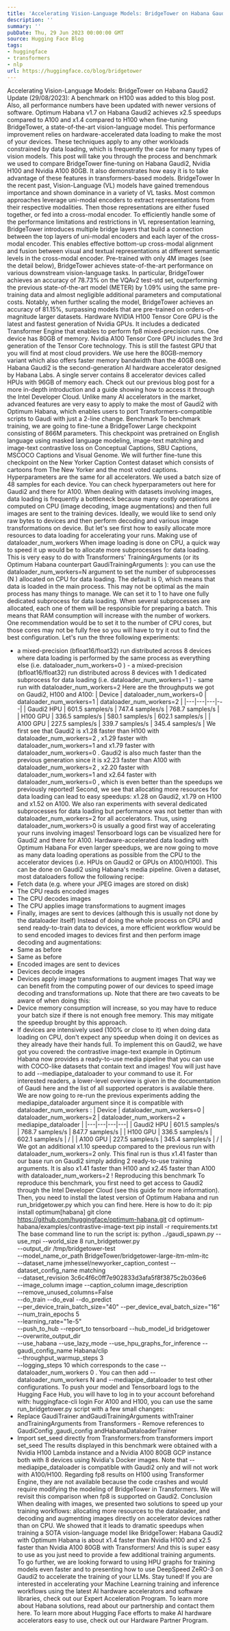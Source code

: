 ```yaml
---
title: 'Accelerating Vision-Language Models: BridgeTower on Habana Gaudi2'
description: ''
summary: ''
pubDate: Thu, 29 Jun 2023 00:00:00 GMT
source: Hugging Face Blog
tags:
- huggingface
- transformers
- nlp
url: https://huggingface.co/blog/bridgetower
---
```


Accelerating Vision-Language Models: BridgeTower on Habana Gaudi2
Update (29/08/2023): A benchmark on H100 was added to this blog post. Also, all performance numbers have been updated with newer versions of software.
Optimum Habana v1.7 on Habana Gaudi2 achieves x2.5 speedups compared to A100 and x1.4 compared to H100 when fine-tuning BridgeTower, a state-of-the-art vision-language model. This performance improvement relies on hardware-accelerated data loading to make the most of your devices.
These techniques apply to any other workloads constrained by data loading, which is frequently the case for many types of vision models. This post will take you through the process and benchmark we used to compare BridgeTower fine-tuning on Habana Gaudi2, Nvidia H100 and Nvidia A100 80GB. It also demonstrates how easy it is to take advantage of these features in transformers-based models.
BridgeTower
In the recent past, Vision-Language (VL) models have gained tremendous importance and shown dominance in a variety of VL tasks. Most common approaches leverage uni-modal encoders to extract representations from their respective modalities. Then those representations are either fused together, or fed into a cross-modal encoder. To efficiently handle some of the performance limitations and restrictions in VL representation learning, BridgeTower introduces multiple bridge layers that build a connection between the top layers of uni-modal encoders and each layer of the cross-modal encoder. This enables effective bottom-up cross-modal alignment and fusion between visual and textual representations at different semantic levels in the cross-modal encoder.
Pre-trained with only 4M images (see the detail below), BridgeTower achieves state-of-the-art performance on various downstream vision-language tasks. In particular, BridgeTower achieves an accuracy of 78.73% on the VQAv2 test-std set, outperforming the previous state-of-the-art model (METER) by 1.09% using the same pre-training data and almost negligible additional parameters and computational costs. Notably, when further scaling the model, BridgeTower achieves an accuracy of 81.15%, surpassing models that are pre-trained on orders-of-magnitude larger datasets.
Hardware
NVIDIA H100 Tensor Core GPU is the latest and fastest generation of Nvidia GPUs. It includes a dedicated Transformer Engine that enables to perform fp8 mixed-precision runs. One device has 80GB of memory.
Nvidia A100 Tensor Core GPU includes the 3rd generation of the Tensor Core technology. This is still the fastest GPU that you will find at most cloud providers. We use here the 80GB-memory variant which also offers faster memory bandwidth than the 40GB one.
Habana Gaudi2 is the second-generation AI hardware accelerator designed by Habana Labs. A single server contains 8 accelerator devices called HPUs with 96GB of memory each. Check out our previous blog post for a more in-depth introduction and a guide showing how to access it through the Intel Developer Cloud. Unlike many AI accelerators in the market, advanced features are very easy to apply to make the most of Gaudi2 with Optimum Habana, which enables users to port Transformers-compatible scripts to Gaudi with just a 2-line change.
Benchmark
To benchmark training, we are going to fine-tune a BridgeTower Large checkpoint consisting of 866M parameters. This checkpoint was pretrained on English language using masked language modeling, image-text matching and image-text contrastive loss on Conceptual Captions, SBU Captions, MSCOCO Captions and Visual Genome.
We will further fine-tune this checkpoint on the New Yorker Caption Contest dataset which consists of cartoons from The New Yorker and the most voted captions.
Hyperparameters are the same for all accelerators. We used a batch size of 48 samples for each device. You can check hyperparameters out here for Gaudi2 and there for A100.
When dealing with datasets involving images, data loading is frequently a bottleneck because many costly operations are computed on CPU (image decoding, image augmentations) and then full images are sent to the training devices. Ideally, we would like to send only raw bytes to devices and then perform decoding and various image transformations on device. But let's see first how to easily allocate more resources to data loading for accelerating your runs.
Making use of dataloader_num_workers
When image loading is done on CPU, a quick way to speed it up would be to allocate more subprocesses for data loading. This is very easy to do with Transformers' TrainingArguments
(or its Optimum Habana counterpart GaudiTrainingArguments
): you can use the dataloader_num_workers=N
argument to set the number of subprocesses (N
) allocated on CPU for data loading.
The default is 0, which means that data is loaded in the main process. This may not be optimal as the main process has many things to manage. We can set it to 1 to have one fully dedicated subprocess for data loading. When several subprocesses are allocated, each one of them will be responsible for preparing a batch. This means that RAM consumption will increase with the number of workers. One recommendation would be to set it to the number of CPU cores, but those cores may not be fully free so you will have to try it out to find the best configuration.
Let's run the three following experiments:
- a mixed-precision (bfloat16/float32) run distributed across 8 devices where data loading is performed by the same process as everything else (i.e.
dataloader_num_workers=0
) - a mixed-precision (bfloat16/float32) run distributed across 8 devices with 1 dedicated subprocess for data loading (i.e.
dataloader_num_workers=1
) - same run with
dataloader_num_workers=2
Here are the throughputs we got on Gaudi2, H100 and A100:
| Device | dataloader_num_workers=0 |
dataloader_num_workers=1 |
dataloader_num_workers=2 |
|---|---|---|---|
| Gaudi2 HPU | 601.5 samples/s | 747.4 samples/s | 768.7 samples/s |
| H100 GPU | 336.5 samples/s | 580.1 samples/s | 602.1 samples/s |
| A100 GPU | 227.5 samples/s | 339.7 samples/s | 345.4 samples/s |
We first see that Gaudi2 is x1.28 faster than H100 with dataloader_num_workers=2
, x1.29 faster with dataloader_num_workers=1
and x1.79 faster with dataloader_num_workers=0
. Gaudi2 is also much faster than the previous generation since it is x2.23 faster than A100 with dataloader_num_workers=2
, x2.20 faster with dataloader_num_workers=1
and x2.64 faster with dataloader_num_workers=0
, which is even better than the speedups we previously reported!
Second, we see that allocating more resources for data loading can lead to easy speedups: x1.28 on Gaudi2, x1.79 on H100 and x1.52 on A100.
We also ran experiments with several dedicated subprocesses for data loading but performance was not better than with dataloader_num_workers=2
for all accelerators.
Thus, using dataloader_num_workers>0
is usually a good first way of accelerating your runs involving images!
Tensorboard logs can be visualized here for Gaudi2 and there for A100.
Hardware-accelerated data loading with Optimum Habana
For even larger speedups, we are now going to move as many data loading operations as possible from the CPU to the accelerator devices (i.e. HPUs on Gaudi2 or GPUs on A100/H100). This can be done on Gaudi2 using Habana's media pipeline.
Given a dataset, most dataloaders follow the following recipe:
- Fetch data (e.g. where your JPEG images are stored on disk)
- The CPU reads encoded images
- The CPU decodes images
- The CPU applies image transformations to augment images
- Finally, images are sent to devices (although this is usually not done by the dataloader itself)
Instead of doing the whole process on CPU and send ready-to-train data to devices, a more efficient workflow would be to send encoded images to devices first and then perform image decoding and augmentations:
- Same as before
- Same as before
- Encoded images are sent to devices
- Devices decode images
- Devices apply image transformations to augment images
That way we can benefit from the computing power of our devices to speed image decoding and transformations up. Note that there are two caveats to be aware of when doing this:
- Device memory consumption will increase, so you may have to reduce your batch size if there is not enough free memory. This may mitigate the speedup brought by this approach.
- If devices are intensively used (100% or close to it) when doing data loading on CPU, don't expect any speedup when doing it on devices as they already have their hands full.
To implement this on Gaudi2, we have got you covered: the contrastive image-text example in Optimum Habana now provides a ready-to-use media pipeline that you can use with COCO-like datasets that contain text and images! You will just have to add --mediapipe_dataloader
to your command to use it.
For interested readers, a lower-level overview is given in the documentation of Gaudi here and the list of all supported operators is available there.
We are now going to re-run the previous experiments adding the mediapipe_dataloader
argument since it is compatible with dataloader_num_workers
:
| Device | dataloader_num_workers=0 |
dataloader_num_workers=2 |
dataloader_num_workers=2 + mediapipe_dataloader |
|---|---|---|---|
| Gaudi2 HPU | 601.5 samples/s | 768.7 samples/s | 847.7 samples/s |
| H100 GPU | 336.5 samples/s | 602.1 samples/s | / |
| A100 GPU | 227.5 samples/s | 345.4 samples/s | / |
We got an additional x1.10 speedup compared to the previous run with dataloader_num_workers=2
only.
This final run is thus x1.41 faster than our base run on Gaudi2 simply adding 2 ready-to-use training arguments. It is also x1.41 faster than H100 and x2.45 faster than A100 with dataloader_num_workers=2
!
Reproducing this benchmark
To reproduce this benchmark, you first need to get access to Gaudi2 through the Intel Developer Cloud (see this guide for more information).
Then, you need to install the latest version of Optimum Habana and run run_bridgetower.py
which you can find here. Here is how to do it:
pip install optimum[habana]
git clone https://github.com/huggingface/optimum-habana.git
cd optimum-habana/examples/contrastive-image-text
pip install -r requirements.txt
The base command line to run the script is:
python ../gaudi_spawn.py --use_mpi --world_size 8 run_bridgetower.py \
--output_dir /tmp/bridgetower-test \
--model_name_or_path BridgeTower/bridgetower-large-itm-mlm-itc \
--dataset_name jmhessel/newyorker_caption_contest --dataset_config_name matching \
--dataset_revision 3c6c4f6c0ff7e902833d3afa5f8f3875c2b036e6 \
--image_column image --caption_column image_description \
--remove_unused_columns=False \
--do_train --do_eval --do_predict \
--per_device_train_batch_size="40" --per_device_eval_batch_size="16" \
--num_train_epochs 5 \
--learning_rate="1e-5" \
--push_to_hub --report_to tensorboard --hub_model_id bridgetower\
--overwrite_output_dir \
--use_habana --use_lazy_mode --use_hpu_graphs_for_inference --gaudi_config_name Habana/clip \
--throughput_warmup_steps 3 \
--logging_steps 10
which corresponds to the case --dataloader_num_workers 0
. You can then add --dataloader_num_workers N
and --mediapipe_dataloader
to test other configurations.
To push your model and Tensorboard logs to the Hugging Face Hub, you will have to log in to your account beforehand with:
huggingface-cli login
For A100 and H100, you can use the same run_bridgetower.py
script with a few small changes:
- Replace
GaudiTrainer
andGaudiTrainingArguments
withTrainer
andTrainingArguments
from Transformers - Remove references to
GaudiConfig
,gaudi_config
andHabanaDataloaderTrainer
- Import
set_seed
directly from Transformers:from transformers import set_seed
The results displayed in this benchmark were obtained with a Nvidia H100 Lambda instance and a Nvidia A100 80GB GCP instance both with 8 devices using Nvidia's Docker images.
Note that --mediapipe_dataloader
is compatible with Gaudi2 only and will not work with A100/H100.
Regarding fp8 results on H100 using Transformer Engine, they are not available because the code crashes and would require modifying the modeling of BridgeTower in Transformers. We will revisit this comparison when fp8 is supported on Gaudi2.
Conclusion
When dealing with images, we presented two solutions to speed up your training workflows: allocating more resources to the dataloader, and decoding and augmenting images directly on accelerator devices rather than on CPU. We showed that it leads to dramatic speedups when training a SOTA vision-language model like BridgeTower: Habana Gaudi2 with Optimum Habana is about x1.4 faster than Nvidia H100 and x2.5 faster than Nvidia A100 80GB with Transformers! And this is super easy to use as you just need to provide a few additional training arguments.
To go further, we are looking forward to using HPU graphs for training models even faster and to presenting how to use DeepSpeed ZeRO-3 on Gaudi2 to accelerate the training of your LLMs. Stay tuned!
If you are interested in accelerating your Machine Learning training and inference workflows using the latest AI hardware accelerators and software libraries, check out our Expert Acceleration Program. To learn more about Habana solutions, read about our partnership and contact them here. To learn more about Hugging Face efforts to make AI hardware accelerators easy to use, check out our Hardware Partner Program.